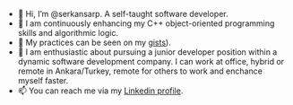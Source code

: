 - 👋 Hi, I’m @serkansarp. A self-taught software developer.
- 👀 I am continuously enhancing my C++ object-oriented programming skills and algorithmic logic.
- 🌱  My practices can be seen on my <a href="https://gist.github.com/serkansarp" target=_blank>gists</a>).
- 💞️ I am enthusiastic about pursuing a junior developer position within a dynamic software development company. I can work at office, hybrid or remote in Ankara/Turkey, remote for others to work and enchance myself faster.
- 📫 You can reach me via my <a href="https://www.linkedin.com/in/serkansarp" target=_blank>Linkedin profile</a>.

<!---
serkansarp/serkansarp is a ✨ special ✨ repository because its `README.md` (this file) appears on your GitHub profile.
You can click the Preview link to take a look at your changes.
--->
